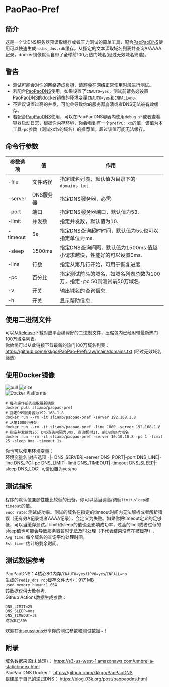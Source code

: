 # PaoPao-Pref
## 简介
这是一个让DNS服务器预读取缓存或者压力测试的简单工具，配合[PaoPaoDNS](https://github.com/kkkgo/PaoPaoDNS)使用可以快速生成`redis_dns.rdb`缓存。从指定的文本读取域名列表并查询A/AAAA记录，docker镜像默认自带了全球前100万热门域名(经过无效域名筛选)。   
## 警告
- 测试可能会对你的网络造成负担，请避免在网络正常使用时段进行测试。
- 若配合[PaoPaoDNS](https://github.com/kkkgo/PaoPaoDNS)使用，如果设置了`CNAUTO=yes`，测试前请务必设置PaoPaoDNS的docker镜像的环境变量`CNAUTO=yes`和`CNFALL=no`。
- 不建议设置过高的并发，可能会导致你的服务器崩溃或者DNS无法被有效缓存。  
- 若配合[PaoPaoDNS](https://github.com/kkkgo/PaoPaoDNS)使用，可以在PaoPaoDNS容器内使用`debug.sh`或者查看容器启动日志，根据你内存环境，你会看到有一个`prefPC: xx`的值，该值为本工具`-pc`参数（测试xx%的域名）的推荐值，超过该值可能无法缓存。    
## 命令行参数
参数选项|值|作用
-|-|-|
-file|文件路径|指定域名列表，默认值为目录下的`domains.txt`.
-server|DNS服务器|指定DNS服务器，必需
-port|端口|指定DNS服务器端口，默认值为53.
-limit|并发数|指定并发数，默认值为10.
-timeout|5s|指定DNS查询超时时间，默认值为5s.也可以指定单位为ms.
-sleep|1500ms|指定DNS查询间隔，默认值为1500ms.值越小请求越快，性能好的可以设置0ms.
-line|行数|指定从第几行开始，可用于恢复进度.
-pc|百分比|指定测试前%的域名，如域名列表总数为100万，指定-pc 50则测试前50万域名.
-v|开关|输出域名的查询信息.
-h|开关|显示帮助信息.

## 使用二进制文件
可以从[Release](https://github.com/kkkgo/PaoPao-Pref/releases)下载对应平台编译好的二进制文件，压缩包内已经附带最新热门100万域名列表。   
你始终可以从此链接下载最新的热门100万域名列表：https://github.com/kkkgo/PaoPao-Pref/raw/main/domains.txt (经过无效域名筛选)    

## 使用Docker镜像
![pull](https://img.shields.io/docker/pulls/sliamb/paopao-pref.svg) ![size](https://img.shields.io/docker/image-size/sliamb/paopao-pref)   
![Docker Platforms](https://img.shields.io/badge/platforms-linux%2F386%20%7C%20linux%2Famd64%20%7C%20linux%2Farm%2Fv6%20%7C%20linux%2Farm%2Fv7%20%7C%20linux%2Farm64%2Fv8%20%7C%20linux%2Fppc64le%20%7C%20linux%2Friscv64%20%7C%20linux%2Fs390x-blue)   
```shell
# 每次操作前先拉取最新镜像
docker pull sliamb/paopao-pref
# 指定DNS服务器为192.168.1.8
docker run --rm -it sliamb/paopao-pref -server 192.168.1.8
# 从第1000行开始
docker run --rm -it sliamb/paopao-pref -line 1000 -server 192.168.1.8
# 指定并发数为25, DNS查询间隔为0ms, 查询超时1s, 前1%的热门域名
docker run --rm -it sliamb/paopao-pref -server 10.10.10.8 -pc 1 -limit 25 -sleep 0ms -timeout 1s
```
你也可以使用环境变量：   
环境变量名|对应选项
-|-
DNS_SERVER|-server
DNS_PORT|-port
DNS_LINE|-line
DNS_PC|-pc
DNS_LIMIT|-limit
DNS_TIMEOUT|-timeout
DNS_SLEEP|-sleep
DNS_LOG|-v,请设置为yes/no

## 测试指标
程序的默认值兼顾性能比较低的设备，你可以适当调高/调低`limit`,`sleep`和`timeout`的值。    
`Succ rate`: 测试成功率。测试的域名在指定的timeout时间内无法解析或者解析错误（无有效A记录或者AAAA记录），会定义为失败。如果你把timeout定义的足够低，可以当缓存测试。limit和sleep的值也会影响成功率，过高的limit或者过低的sleep值也可能会导致服务器暂时无法及时处理（不代表结果没有在被缓存）.        
`Avg time`: 每个域名的查询平均处理时间。   
`Est time`: 估计的剩余时间。   

## 测试数据参考
PaoPaoDNS：4核心8G内存/`CNAUTO=yes`/`IPV6=yes`/`CNFALL=no`   
生成的`redis_dns.rdb`缓存文件大小：917 MB    
`used_memory_human:1.06G`   
该数据仅供大致参考.     
Github Actions数据生成参数：  
```shell
DNS_LIMIT=25
DNS_SLEEP=0ms
DNS_TIMEOUT=3s
成功率在80%
```
欢迎在[discussions](https://github.com/kkkgo/PaoPao-Pref/discussions)分享你的测试参数和测试数据~！

## 附录
域名数据来源(未处理)： https://s3-us-west-1.amazonaws.com/umbrella-static/index.html         
PaoPao DNS Docker： https://github.com/kkkgo/PaoPaoDNS   
搭建属于自己的递归DNS：  https://blog.03k.org/post/paopaodns.html
